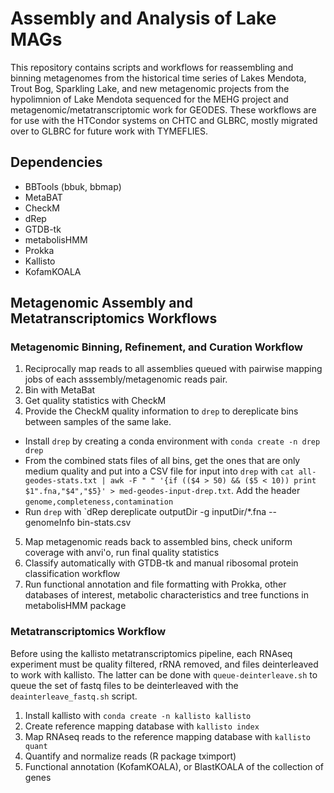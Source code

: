 # Assembly and Analysis of Lake MAGs

This repository contains scripts and workflows for reassembling and binning metagenomes from the historical time series of Lakes Mendota, Trout Bog, Sparkling Lake, and new metagenomic projects from the hypolimnion of Lake Mendota sequenced for the MEHG project and metagenomic/metatranscriptomic work for GEODES. These workflows are for use with the HTCondor systems on CHTC and GLBRC, mostly migrated over to GLBRC for future work with TYMEFLIES. 

## Dependencies

- BBTools (bbuk, bbmap)
- MetaBAT
- CheckM
- dRep
- GTDB-tk
- metabolisHMM
- Prokka
- Kallisto
- KofamKOALA

## Metagenomic Assembly and Metatranscriptomics Workflows

### Metagenomic Binning, Refinement, and Curation Workflow 

1. Reciprocally map reads to all assemblies queued with pairwise mapping jobs of each asssembly/metagenomic reads pair. 
2. Bin with MetaBat
3. Get quality statistics with CheckM
4. Provide the CheckM quality information to `drep` to dereplicate bins between samples of the same lake. 
- Install `drep` by creating a conda environment with `conda create -n drep drep`
- From the combined stats files of all bins, get the ones that are only medium quality and put into a CSV file for input into `drep` with `cat all-geodes-stats.txt | awk -F " " '{if (($4 > 50) && ($5 < 10)) print $1".fna,"$4","$5}' > med-geodes-input-drep.txt`. Add the header `genome,completeness,contamination`
- Run `drep` with `dRep dereplicate outputDir -g inputDir/*.fna --genomeInfo bin-stats.csv
5. Map metagenomic reads back to assembled bins, check uniform coverage with anvi'o, run final quality statistics
6. Classify automatically with GTDB-tk and manual ribosomal protein classification workflow
7. Run functional annotation and file formatting with Prokka, other databases of interest, metabolic characteristics and tree functions in metabolisHMM package

### Metatranscriptomics Workflow 

Before using the kallisto metatranscriptomics pipeline, each RNAseq experiment must be quality filtered, rRNA removed, and files deinterleaved to work with kallisto. The latter can be done with `queue-deinterleave.sh` to queue the set of fastq files to be deinterleaved with the `deainterleave_fastq.sh` script. 

1. Install kallisto with `conda create -n kallisto kallisto`
2. Create reference mapping database with `kallisto index`
3. Map RNAseq reads to the reference mapping database with `kallisto quant`
4. Quantify and normalize reads (R package tximport)
5. Functional annotation (KofamKOALA), or BlastKOALA of the collection of genes